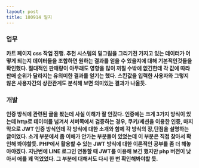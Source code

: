 ```yaml
---
layout: post
title: 180914 일지
---
```


### 업무
**카트 페이지 css 작업 진행. 추천 시스템의 밑그림을 그리기전 가지고 있는 데이터가 어떻게 되는지 데이터들을 조합하면 원하는 결과를 얻을 수 있을지에 대해 기본적인것들을 확인했다. 절대적인 판매량이 아무래도 영향을 많이 끼칠 수밖에 없긴한데 각 값에 따라 판매 순위가 달라지는 유의미한 결과를 얻기는 했다. 스킨값을 입력한 사용자와 그렇지 않은 사용자간의 상관관계도 분석해 보면 의미있는 결과가 나올듯.**

### 개발
**인증 방식에 관련된 글을 봤는데 사실 이해가 잘 안갔다. 인증에는 크게 3가지 방식이 있는데 http로 데이터를 넘겨서 서버쪽에서 검증하는 경우, 쿠키/세션을 이용한 인증, 마지막으로 JWT 인증 방식인데 각 방식에 대한 소개와 함께 각 방식의 장,단점을 설명하는 글이었다. 소개 부분에서 좀 이해가 안가는 부분들이 있었는데 이 부분은 직접 찾아서 확인해 봐야할듯. PHP에서 활용할 수 있는 JWT 방식에 대한 이론적인 공부를 좀 더 해놓아야겠다. 지난번에 LINE 로그인 연동할 때 JWT를 이용해 보긴 했지만 php 버전이 낮아서 애를 꽤 먹었었다. 그 부분에 대해서도 다시 한 번 확인해봐야할 듯.**